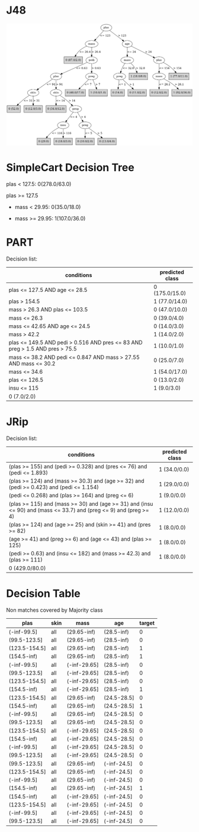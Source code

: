 # J48

![](last_J48_graph.png)

# SimpleCart Decision Tree

plas < 127.5: 0(278.0/63.0)

plas >= 127.5

* mass < 29.95: 0(35.0/18.0)

* mass >= 29.95: 1(107.0/36.0)

# PART

Decision list:

conditions|predicted class
---|---
plas <= 127.5 AND age <= 28.5| 0 (175.0/15.0)
plas > 154.5| 1 (77.0/14.0)
mass > 26.3 AND plas <= 103.5| 0 (47.0/10.0)
mass <= 26.3| 0 (39.0/4.0)
mass <= 42.65 AND age <= 24.5| 0 (14.0/3.0)
mass > 42.2| 1 (14.0/2.0)
plas <= 149.5 AND pedi > 0.516 AND pres <= 83 AND preg > 1.5 AND pres > 75.5| 1 (10.0/1.0)
mass <= 38.2 AND pedi <= 0.847 AND mass > 27.55 AND mass <= 30.2| 0 (25.0/7.0)
mass <= 34.6| 1 (54.0/17.0)
plas <= 126.5| 0 (13.0/2.0)
insu <= 115| 1 (9.0/3.0)
| 0 (7.0/2.0)


# JRip

Decision list:

conditions|predicted class
---|---
(plas >= 155) and (pedi >= 0.328) and (pres <= 76) and (pedi <= 1.893)|1 (34.0/0.0)
(plas >= 124) and (mass >= 30.3) and (age >= 32) and (pedi >= 0.423) and (pedi <= 1.154)|1 (29.0/0.0)
(pedi <= 0.268) and (plas >= 164) and (preg <= 6)|1 (9.0/0.0)
(plas >= 115) and (mass >= 30) and (age >= 31) and (insu <= 90) and (mass <= 33.7) and (preg <= 9) and (preg >= 4)|1 (12.0/0.0)
(plas >= 124) and (age >= 25) and (skin >= 41) and (pres >= 82)|1 (8.0/0.0)
(age >= 41) and (preg >= 6) and (age <= 43) and (plas >= 125)|1 (8.0/0.0)
(pedi >= 0.63) and (insu <= 182) and (mass >= 42.3) and (plas >= 111)|1 (8.0/0.0)
|0 (429.0/80.0)


# Decision Table

Non matches covered by Majority class

plas|skin|mass|age|target
---|---|---|---|---
(-inf-99.5]|all|(29.65-inf)|(28.5-inf)|0
(99.5-123.5]|all|(29.65-inf)|(28.5-inf)|0
(123.5-154.5]|all|(29.65-inf)|(28.5-inf)|1
(154.5-inf)|all|(29.65-inf)|(28.5-inf)|1
(-inf-99.5]|all|(-inf-29.65]|(28.5-inf)|0
(99.5-123.5]|all|(-inf-29.65]|(28.5-inf)|0
(123.5-154.5]|all|(-inf-29.65]|(28.5-inf)|0
(154.5-inf)|all|(-inf-29.65]|(28.5-inf)|1
(123.5-154.5]|all|(29.65-inf)|(24.5-28.5]|0
(154.5-inf)|all|(29.65-inf)|(24.5-28.5]|1
(-inf-99.5]|all|(29.65-inf)|(24.5-28.5]|0
(99.5-123.5]|all|(29.65-inf)|(24.5-28.5]|0
(123.5-154.5]|all|(-inf-29.65]|(24.5-28.5]|0
(154.5-inf)|all|(-inf-29.65]|(24.5-28.5]|0
(-inf-99.5]|all|(-inf-29.65]|(24.5-28.5]|0
(99.5-123.5]|all|(-inf-29.65]|(24.5-28.5]|0
(99.5-123.5]|all|(29.65-inf)|(-inf-24.5]|0
(123.5-154.5]|all|(29.65-inf)|(-inf-24.5]|0
(-inf-99.5]|all|(29.65-inf)|(-inf-24.5]|0
(154.5-inf)|all|(29.65-inf)|(-inf-24.5]|1
(154.5-inf)|all|(-inf-29.65]|(-inf-24.5]|0
(123.5-154.5]|all|(-inf-29.65]|(-inf-24.5]|0
(-inf-99.5]|all|(-inf-29.65]|(-inf-24.5]|0
(99.5-123.5]|all|(-inf-29.65]|(-inf-24.5]|0


